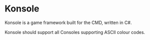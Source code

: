 # Konsole
Konsole is a game framework built for the CMD, written in C#.

Konsole should support all Consoles supporting ASCII colour codes.


